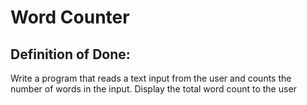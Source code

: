 # Word Counter

## Definition of Done: 

Write a program that reads a text input from the user and counts the number of words in the input. Display the total word count to the user
